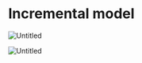 # Incremental model

![Untitled](Incremental%20model%207cd17d506bca4936868b6d87f59a15c5/Untitled.png)

![Untitled](Incremental%20model%207cd17d506bca4936868b6d87f59a15c5/Untitled%201.png)